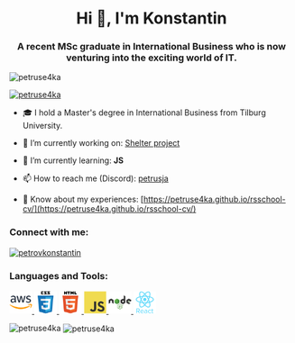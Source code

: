 <h1 align="center">Hi 👋, I'm Konstantin</h1>
<h3 align="center">A recent MSc graduate in International Business who is now venturing into the exciting world of IT.</h3>

<p align="left"> <img src="https://komarev.com/ghpvc/?username=petruse4ka&label=Profile%20views&color=0e75b6&style=flat" alt="petruse4ka" /> </p>

<p align="left"> <a href="https://github.com/ryo-ma/github-profile-trophy"><img src="https://github-profile-trophy.vercel.app/?username=petruse4ka" alt="petruse4ka" /></a> </p>

- 🎓 I hold a Master's degree in International Business from Tilburg University.

- 🔭 I’m currently working on: [Shelter project](https://petruse4ka.github.io/Shelter/)

- 🌱 I’m currently learning: **JS**

- 📫 How to reach me (Discord): [petrusja](https://discordapp.com/users/448093026095595530)

- 📄 Know about my experiences: [https://petruse4ka.github.io/rsschool-cv/](https://petruse4ka.github.io/rsschool-cv/)

<h3 align="left">Connect with me:</h3>
<p align="left">
<a href="https://linkedin.com/in/petrovkonstantin" target="blank"><img align="center" src="https://raw.githubusercontent.com/rahuldkjain/github-profile-readme-generator/master/src/images/icons/Social/linked-in-alt.svg" alt="petrovkonstantin" height="30" width="40" /></a>
</p>

<h3 align="left">Languages and Tools:</h3>
<p align="left"> <a href="https://aws.amazon.com" target="_blank" rel="noreferrer"> <img src="https://raw.githubusercontent.com/devicons/devicon/master/icons/amazonwebservices/amazonwebservices-original-wordmark.svg" alt="aws" width="40" height="40"/> </a> <a href="https://www.w3schools.com/css/" target="_blank" rel="noreferrer"> <img src="https://raw.githubusercontent.com/devicons/devicon/master/icons/css3/css3-original-wordmark.svg" alt="css3" width="40" height="40"/> </a> <a href="https://www.w3.org/html/" target="_blank" rel="noreferrer"> <img src="https://raw.githubusercontent.com/devicons/devicon/master/icons/html5/html5-original-wordmark.svg" alt="html5" width="40" height="40"/> </a> <a href="https://developer.mozilla.org/en-US/docs/Web/JavaScript" target="_blank" rel="noreferrer"> <img src="https://raw.githubusercontent.com/devicons/devicon/master/icons/javascript/javascript-original.svg" alt="javascript" width="40" height="40"/> </a> <a href="https://nodejs.org" target="_blank" rel="noreferrer"> <img src="https://raw.githubusercontent.com/devicons/devicon/master/icons/nodejs/nodejs-original-wordmark.svg" alt="nodejs" width="40" height="40"/> </a> <a href="https://reactjs.org/" target="_blank" rel="noreferrer"> <img src="https://raw.githubusercontent.com/devicons/devicon/master/icons/react/react-original-wordmark.svg" alt="react" width="40" height="40"/> </a> </p>

<p><img align="left" src="https://github-readme-stats.vercel.app/api/top-langs?username=petruse4ka&show_icons=true&locale=en&layout=compact" alt="petruse4ka" /></p>

<p>&nbsp;<img align="center" src="https://github-readme-stats.vercel.app/api?username=petruse4ka&show_icons=true&locale=en" alt="petruse4ka" /></p>
